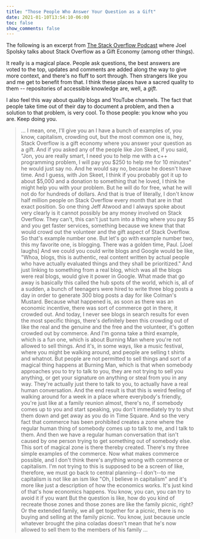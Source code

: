 ```yaml
---
title: "Those People Who Answer Your Question as a Gift"
date: 2021-01-10T13:54:10-06:00
toc: false
show_comments: false
---
```


The following is an excerpt from [The Stack Overflow Podcast](https://the-stack-overflow-podcast.simplecast.com/episodes/welcome-to-2021-with-special-guest-joel-spolsky/transcript) where Joel Spolsky talks about Stack Overflow as a Gift Economy (among other things).

It really is a magical place. People ask questions, the best answers are voted to the top, updates and comments are added along the way to give more context, and there's no fluff to sort through. Then strangers like you and me get to benefit from that. I think these places have a sacred quality to them -- repositories of accessible knowledge  are, well, a _gift_.

I also feel this way about quality blogs and YouTube channels. The fact that people take time out of their day to document a problem, and then a solution to that problem, is very cool. To those people: you know who you are. Keep doing you.

> ... I mean, one, I'll give you an I have a bunch of examples of, you know, capitalism, crowding out, but the most common one is, hey, Stack Overflow is a gift economy where you answer your question as a gift. And if you asked any of the people like Jon Skeet, if you said, "Jon, you are really smart, I need you to help me with a c++ programming problem, I will pay you $250 to help me for 10 minutes" he would just say no. And he would say no, because he doesn't have time. And I guess, with Jon Skeet, I think if you probably got it up to about $5,000 and a donation to something that he loved, I think he might help you with your problem. But he will do for free, what he will not do for hundreds of dollars. And that is true of literally, I don't know half million people on Stack Overflow every month that are in that exact position. So one thing Jeff Atwood and I always spoke about very clearly is it cannot possibly be any money involved on Stack Overflow. They can't, this can't just turn into a thing where you pay $5 and you get faster services, something because we knew that that would crowd out the volunteer and the gift aspect of Stack Overflow. So that's example number one. But let's go with example number two, this my favorite one, is blogging. There was a golden time, Paul. [Joel laughs] And we could you could write blogs and Google would be like, "Whoa, blogs, this is authentic, real content written by actual people who have actually evaluated things and they shall be prioritized." And just linking to something from a real blog, which was all the blogs were real blogs, would give it power in Google. What made that go away is basically this called the hub spots of the world, which is, all of a sudden, a bunch of teenagers were hired to write three blog posts a day in order to generate 300 blog posts a day for like Colman's Mustard. Because what happened is, as soon as there was an economic incentive, there was sort of commerce got in there, it crowded out. And today, I never see blogs in search results for even the most specific things, there's definitely been this crowding out of like the real and the genuine and the free and the volunteer, it's gotten crowded out by commerce. And I'm gonna take a third example, which is a fun one, which is about Burning Man where you're not allowed to sell things. And it's, in some ways, like a music festival, where you might be walking around, and people are selling t shirts and whatnot. But people are not permitted to sell things and sort of a magical thing happens at Burning Man, which is that when somebody approaches you to try to talk to you, they are not trying to sell you anything, or get your signature on anything or steal from you in any way. They're actually just there to talk to you, to actually have a real human conversation. And the end result is that this is weird feeling of walking around for a week in a place where everybody's friendly, you're just like at a family reunion almost, there's no, if somebody comes up to you and start speaking, you don't immediately try to shut them down and get away as you do in Time Square. And so the very fact that commerce has been prohibited creates a zone where the regular human thing of somebody comes up to talk to me, and I talk to them. And then we have a regular human conversation that isn't caused by one person trying to get something out of somebody else. This sort of magical zone is there thereby created. There's my three simple examples of the commerce. Now what makes commerce possible, and I don't think there's anything wrong with commerce or capitalism. I'm not trying to this is supposed to be a screen of like, therefore, we must go back to central planning--I don't--to me capitalism is not like an ism like "Oh, I believe in capitalism" and it's more like just a description of how the economics works. It's just kind of that's how economics happens. You know, you can, you can try to avoid it if you want But the question is like, how do you kind of recreate those zones and those zones are like the family picnic, right? Or the extended family, we all get together for a picnic, there is no buying and selling at the family picnic. You know, just because uncle whatever brought the pina coladas doesn't mean that he's now allowed to sell them to the members of his family ...